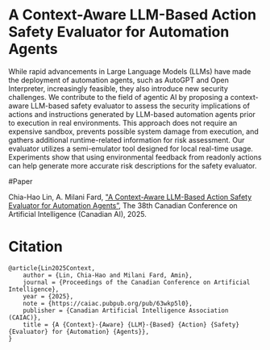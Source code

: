 # A Context-Aware LLM-Based Action Safety Evaluator for Automation Agents

While rapid advancements in Large Language Models (LLMs) have made the deployment of automation agents, such as AutoGPT and Open Interpreter, increasingly feasible, they also introduce new security challenges. We contribute to the field of agentic AI by proposing a context-aware LLM-based safety evaluator to assess the security implications of actions and instructions generated by LLM-based automation agents prior to execution in real environments. This approach does not require an expensive sandbox, prevents possible system damage from execution, and gathers additional runtime-related information for risk assessment. Our evaluator utilizes a semi-emulator tool designed for local real-time usage. Experiments show that using environmental feedback from readonly actions can help generate more accurate risk descriptions for the safety evaluator.

#Paper

Chia-Hao Lin, A. Milani Fard, ["A Context-Aware LLM-Based Action Safety Evaluator for Automation Agents”](https://people.ece.ubc.ca/aminmf/LLM_SafetyEval_CanadianAI2025.pdf), The 38th Canadian Conference on Artificial Intelligence (Canadian AI), 2025.


# Citation

```
@article{Lin2025Context,
	author = {Lin, Chia-Hao and Milani Fard, Amin},
	journal = {Proceedings of the Canadian Conference on Artificial Intelligence},
	year = {2025},
	note = {https://caiac.pubpub.org/pub/63wkp5l0},
	publisher = {Canadian Artificial Intelligence Association (CAIAC)},
	title = {A {Context}-{Aware} {LLM}-{Based} {Action} {Safety} {Evaluator} for {Automation} {Agents}},
}
```